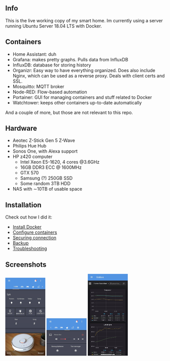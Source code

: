 ## Info
This is the live working copy of my smart home. Im currently using a server running Ubuntu Server 18.04 LTS with Docker. 


## Containers

- Home Assistant: duh
- Grafana: makes pretty graphs. Pulls data from InfluxDB 
- InfluxDB: database for storing history
- Organizr: Easy way to have everything organized. Does also include Nginx, which can be used as a reverse proxy. Deals with client certs and SSL.
- Mosquitto: MQTT broker
- Node-RED: Flow-based automation
- Portainer: GUI for managing containers and stuff related to Docker
- Watchtower: keeps other containers up-to-date automatically


And a couple of more, but those are not relevant to this repo.




## Hardware

- Aeotec Z-Stick Gen 5 Z-Wave
- Philips Hue Hub
- Sonos One, with Alexa support
- HP z420 computer
    - Intel Xeon E5-1620, 4 cores @3.6GHz
    - 16GB DDR3 ECC @ 1600MHz
    - GTX 570
    - Samsung (?) 250GB SSD 
    - Some random 3TB HDD
- NAS with ∼10TB of usable space




## Installation

Check out how I did it:
- [Install Docker](docs/1_INSTALL_DOCKER.md)
- [Configure containers](docs/2_CONFIGURE_CONTAINERS.md)
- [Securing connection](docs/3_SECURE_CONNECTION.md)
- [Backup](docs/4_BACKUP.md)
- [Troubleshooting](docs/10_TROUBLESHOOTING.md)



## Screenshots

<img src="images/ha1.jpg" width="25%">
<img src="images/ha2.jpg" width="25%">
<img src="images/ha3.jpg" width="25%">